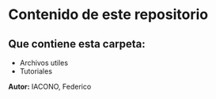 # Contenido de este repositorio

## Que contiene esta carpeta:

* Archivos utiles
* Tutoriales

**Autor:** IACONO, Federico